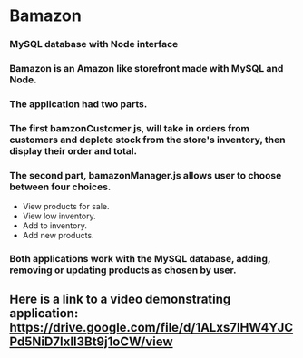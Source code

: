 # Bamazon
### MySQL database with Node interface

### Bamazon is an Amazon like storefront made with MySQL and Node.

### The application had two parts.  

### The first bamzonCustomer.js, will take in orders from customers and deplete stock from the store's inventory, then display their order and total.

### The second part, bamazonManager.js allows user to choose between four choices.

* View products for sale.
* View low inventory.
* Add to inventory.
* Add new products.

### Both applications work with the MySQL database, adding, removing or updating products as chosen by user.
## Here is a link to a video demonstrating application: https://drive.google.com/file/d/1ALxs7IHW4YJCPd5NiD7IxIl3Bt9j1oCW/view
